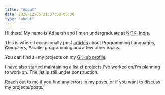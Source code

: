 ```yaml
---
title: "About"
date: 2020-12-05T21:37:58+05:30
type: "about"
---
```


Hi there! My name is Adharsh and I'm an undergraduate at [NITK, India](https://nitk.ac.in).

This is where I occasionally post [articles](/posts) about Programming Languages, Compilers, Parallel programming and a few other topics.

You can find all my projects on my [GitHub profile](https://github.com/adharshkamath/).

I have also started maintaining a list of [projects](/tags/project/) I've worked on/I'm planning to work on. The list is still under construction.

[Reach out](mailto:adharshkamathr@gmail.com) to me if you find any errors in my posts, or if you want to discuss my projects/posts.

